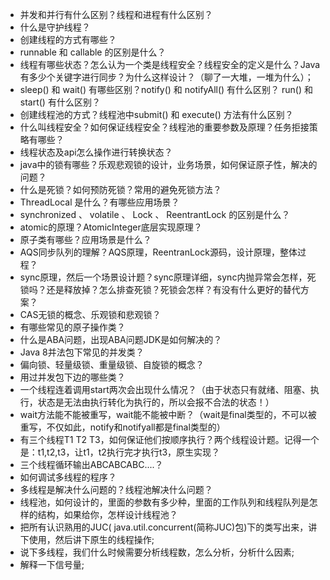 - 并发和并行有什么区别？线程和进程有什么区别？
- 什么是守护线程？
- 创建线程的方式有哪些？
- runnable 和 callable 的区别是什么？
- 线程有哪些状态？怎么认为一个类是线程安全？线程安全的定义是什么？Java有多少个关键字进行同步？为什么这样设计？（聊了一大堆，一堆为什么）；
- sleep() 和 wait() 有哪些区别？notify() 和 notifyAll() 有什么区别？ run() 和 start() 有什么区别？
- 创建线程池的方式？线程池中submit() 和 execute() 方法有什么区别？
- 什么叫线程安全？如何保证线程安全？线程池的重要参数及原理？任务拒接策略有哪些？
- 线程状态及api怎么操作进行转换状态？
- java中的锁有哪些？乐观悲观锁的设计，业务场景，如何保证原子性，解决的问题？
- 什么是死锁？如何预防死锁？常用的避免死锁方法？
- ThreadLocal 是什么？有哪些应用场景？
- synchronized 、 volatile 、 Lock 、 ReentrantLock 的区别是什么？
- atomic的原理？AtomicInteger底层实现原理？
- 原子类有哪些？应用场景是什么？
- AQS同步队列的理解？AQS原理，ReentranLock源码，设计原理，整体过程？
- sync原理，然后一个场景设计题？sync原理详细，sync内抛异常会怎样，死锁吗？还是释放掉？怎么排查死锁？死锁会怎样？有没有什么更好的替代方案？
- CAS无锁的概念、乐观锁和悲观锁？
- 有哪些常见的原子操作类？
- 什么是ABA问题，出现ABA问题JDK是如何解决的？
- Java 8并法包下常见的并发类？
- 偏向锁、轻量级锁、重量级锁、自旋锁的概念？
- 用过并发包下边的哪些类？
- 一个线程连着调用start两次会出现什么情况？（由于状态只有就绪、阻塞、执行，状态是无法由执行转化为执行的，所以会报不合法的状态！）
- wait方法能不能被重写，wait能不能被中断？（wait是final类型的，不可以被重写，不仅如此，notify和notifyall都是final类型的）
- 有三个线程T1 T2 T3，如何保证他们按顺序执行？两个线程设计题。记得一个是：t1,t2,t3，让t1，t2执行完才执行t3，原生实现？
- 三个线程循环输出ABCABCABC....？
- 如何调试多线程的程序？
- 多线程是解决什么问题的？线程池解决什么问题？
- 线程池，如何设计的，里面的参数有多少种，里面的工作队列和线程队列是怎样的结构，如果给你，怎样设计线程池？
- 把所有认识熟用的JUC( java.util.concurrent(简称JUC)包)下的类写出来，讲下使用，然后讲下原生的线程操作;
- 说下多线程，我们什么时候需要分析线程数，怎么分析，分析什么因素;
- 解释一下信号量;
